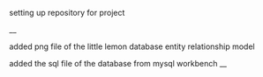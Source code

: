 setting up repository for project

__

added png file of the little lemon database entity relationship model


added the sql file of the database from mysql workbench
__
